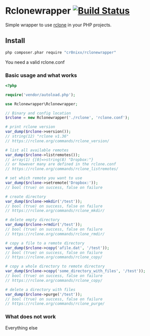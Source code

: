 # Rclonewrapper [![Build Status](https://travis-ci.org/Cr0nixx/Rclonewrapper.svg?branch=master)](https://travis-ci.org/Cr0nixx/Rclonewrapper)
Simple wrapper to use [rclone](https://rclone.org) in your PHP projects.

## Install

``` sh
php composer.phar require "cr0nixx/rclonewrapper"
```

You need a valid rclone.conf

### Basic usage and what works
``` php
<?php

require('vendor/autoload.php');

use Rclonewrapper\Rclonewrapper;

// Binary and config location
$rclone = new Rclonewrapper('./rclone', 'rclone.conf');

# print rclone version
var_dump($rclone->version());
// string(12) "rclone v1.36"
// https://rclone.org/commands/rclone_version/

# list all available remotes
var_dump($rclone->listremotes());
// array(1) {[0]=>string(8) "Dropbox:"}
// or however many are defined in the rclone.conf
// https://rclone.org/commands/rclone_listremotes/

# set which remote you want to use
var_dump($rclone->setremote('Dropbox:'));
// bool (true) on success, false on failure

# create directory
var_dump($rclone->mkdir('/test'));
// bool (true) on success, false on failure
// https://rclone.org/commands/rclone_mkdir/

# delete empty directory
var_dump($rclone->rmdir('/test'));
// bool (true) on success, false on failure
// https://rclone.org/commands/rclone_rmdir/

# copy a file to a remote directory
var_dump($rclone->copy('afile.dat', '/test'));
// bool (true) on success, false on failure
// https://rclone.org/commands/rclone_copy/

# copy a whole directory to remote directory
var_dump($rclone->copy('some_directory_with_files', '/test'));
// bool (true) on success, false on failure
// https://rclone.org/commands/rclone_copy/

# delete a directory with files
var_dump($rclone->purge('/test'));
// bool (true) on success, false on failure
// https://rclone.org/commands/rclone_purge/
```

### What does not work

Everything else